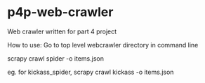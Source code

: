 # p4p-web-crawler
Web crawler written for part 4 project

How to use:
Go to top level webcrawler directory in command line

scrapy crawl spider -o items.json 

eg. for kickass_spider, 
scrapy crawl kickass -o items.json 
